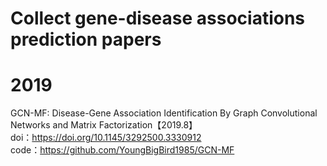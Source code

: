 # Collect gene-disease associations  prediction papers

# 2019
GCN-MF: Disease-Gene Association Identification By Graph Convolutional Networks and Matrix Factorization【2019.8】  
doi：https://doi.org/10.1145/3292500.3330912  
code：https://github.com/YoungBigBird1985/GCN-MF    


